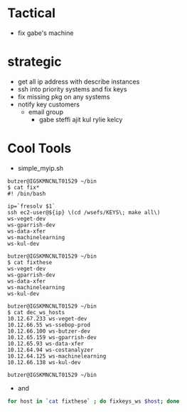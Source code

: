 # Tactical

- fix gabe's machine

# strategic

- get all ip address with describe instances
- ssh into priority systems and fix keys
- fix missing pkg on any systems
- notify key customers
    - email group 
        - gabe steffi ajit kul rylie kelcy

# Cool Tools

- simple_myip.sh

```
butzer@IGSKMNCNLT01529 ~/bin
$ cat fix*
#! /bin/bash

ip=`fresolv $1`
ssh ec2-user@${ip} \(cd /wsefs/KEYS\; make all\)
ws-veget-dev
ws-gparrish-dev
ws-data-xfer
ws-machinelearning
ws-kul-dev
```


```
butzer@IGSKMNCNLT01529 ~/bin
$ cat fixthese
ws-veget-dev
ws-gparrish-dev
ws-data-xfer
ws-machinelearning
ws-kul-dev

butzer@IGSKMNCNLT01529 ~/bin
$ cat dec_ws_hosts
10.12.67.233 ws-veget-dev
10.12.66.55 ws-ssebop-prod
10.12.66.100 ws-butzer-dev
10.12.65.159 ws-gparrish-dev
10.12.65.93 ws-data-xfer
10.12.64.94 ws-costanalyzer
10.12.64.125 ws-machinelearning
10.12.66.138 ws-kul-dev

butzer@IGSKMNCNLT01529 ~/bin

```

- and

```bash
for host in `cat fixthese` ; do fixkeys_ws $host; done
```
